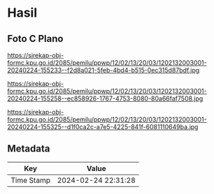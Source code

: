 # Hasil

## Foto C Plano

https://sirekap-obj-formc.kpu.go.id/2085/pemilu/ppwp/12/02/13/20/03/1202132003001-20240224-155233--f2d8a021-5feb-4bd4-b515-0ec315d87bdf.jpg

https://sirekap-obj-formc.kpu.go.id/2085/pemilu/ppwp/12/02/13/20/03/1202132003001-20240224-155258--ec858926-1767-4753-8080-80a66faf7508.jpg

https://sirekap-obj-formc.kpu.go.id/2085/pemilu/ppwp/12/02/13/20/03/1202132003001-20240224-155325--d1f0ca2c-a7e5-4225-841f-6081110649ba.jpg


## Metadata

| Key        | Value               |
| ---------- | ------------------- |
| Time Stamp | 2024-02-24 22:31:28 |



